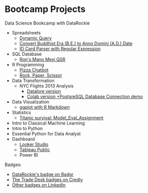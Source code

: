 # Bootcamp Projects

Data Science Bookcamp with DataRockie

- Spreadsheets
  - [Dynamic Query](https://docs.google.com/spreadsheets/d/1_Fge7c9zpIHCVsHlVFzWniwmPRcyTAF55hCjWMsnnAs/edit#gid=1981431105)
  - [Convert Buddhist Era (B.E.) to Anno Domini (A.D.) Date](https://docs.google.com/spreadsheets/d/1_Fge7c9zpIHCVsHlVFzWniwmPRcyTAF55hCjWMsnnAs/edit#gid=1656509133)
  - [ID Card Parser with Regular Expression](https://docs.google.com/spreadsheets/d/1_Fge7c9zpIHCVsHlVFzWniwmPRcyTAF55hCjWMsnnAs/edit#gid=2014543270)
- SQL Database
  - [Ron's Mano Mexi QSR](https://replit.com/@RonUltramode/SQLassignmentbatch6)
- R Programming
  - [Pizza Chatbot](https://replit.com/@RonUltramode/Batch06ChatbotPizza)
  - [Rock, Paper, Scissor](https://replit.com/@RonUltramode/Batch06RPS-game)
- Data Transformation
  - NYC Flights 2013 Analysis
    - [Datalore version](https://datalore.jetbrains.com/view/notebook/TMJWywCRdX1RLcFswOoCBG)
    - [Colab version +PostgreSQL Database Connection demo](https://colab.research.google.com/drive/10lY07ibnv9EngmIZqd4Kc2k97n7jHVx8?usp=sharing)
- Data Visualization
  - [ggplot with R Markdown](https://drive.google.com/file/d/10L11ol06T_XAIOnEgA804S3hjcnN_l-Q/view?usp=sharing)
- Statistics
  - [Titanic survival: Model_Eval_Assignment](https://colab.research.google.com/drive/1t5l3wzp2Rrgp0OH8UUlTBZjNanKhedYc?usp=sharing)
- Intro to Classical Machine Learning
- Intro to Python
- Essential Python for Data Analyst
- Dashboard
  - [Looker Studio](https://lookerstudio.google.com/reporting/3768e8b5-822b-4d35-b954-feb34c37324c)
  - [Tableau Public](https://public.tableau.com/views/MyFirstTableauDashboard_16825470481690/MyFirstDashboard?:language=en-US&:display_count=n&:origin=viz_share_link)
  - Power BI

Badges:
- [DataRockie's badge on Badgr](https://badgr.com/public/assertions/RvaX5u3VRYyNq8_f8FQcqg)
- [The Trade Desk badges on Credly](https://www.credly.com/users/chainarong-uttamote)
- [Other badges on LinkedIn](https://www.linkedin.com/in/chainarong/details/certifications/)
